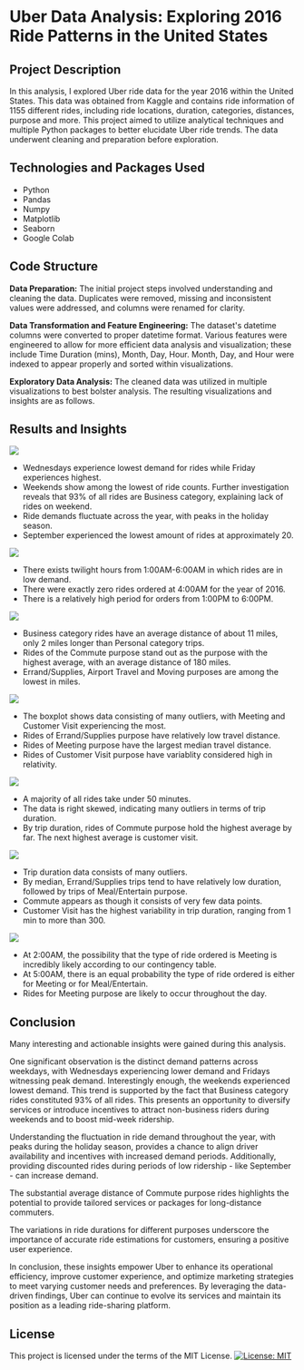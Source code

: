 # **Uber Data Analysis: Exploring 2016 Ride Patterns in the United States**

## **Project Description**
In this analysis, I explored Uber ride data for the year 2016 within the United States. This data was obtained from Kaggle and contains ride information of 1155 different rides, including ride locations, duration, categories, distances, purpose and more. This project aimed to utilize analytical techniques and multiple Python packages to better elucidate Uber ride trends. The data underwent cleaning and preparation before exploration.


## **Technologies and Packages Used**
+ Python
+ Pandas
+ Numpy
+ Matplotlib
+ Seaborn
+ Google Colab

## **Code Structure**
**Data Preparation:** 
The initial project steps involved understanding and cleaning the data. Duplicates were removed, missing and inconsistent values were addressed, and columns were renamed for clarity.

**Data Transformation and Feature Engineering:** 
The dataset's datetime columns were converted to proper datetime format. Various features were engineered to allow for more efficient data analysis and visualization; these include Time Duration (mins), Month, Day, Hour. Month, Day, and Hour were indexed to appear properly and sorted within visualizations.

**Exploratory Data Analysis:** 
The cleaned data was utilized in multiple visualizations to best bolster analysis. The resulting visualizations and insights are as follows.

## **Results and Insights**
![](images/Time-Analysis.png)

+ Wednesdays experience lowest demand for rides while Friday experiences highest.
+ Weekends show among the lowest of ride counts. Further investigation reveals that 93% of all rides are Business category, explaining lack of rides on weekend.
+ Ride demands fluctuate across the year, with peaks in the holiday season.
+ September experienced the lowest amount of rides at approximately 20.
  
![](images/Hour-Analysis.png)

+ There exists twilight hours from 1:00AM-6:00AM in which rides are in low demand.
+ There were exactly zero rides ordered at 4:00AM for the year of 2016.
+ There is a relatively high period for orders from 1:00PM to 6:00PM.


![](images/3.png)

+ Business category rides have an average distance of about 11 miles, only 2 miles longer than Personal category trips.
+ Rides of the Commute purpose stand out as the purpose with the highest average, with an average distance of 180 miles.
+ Errand/Supplies, Airport Travel and Moving purposes are among the lowest in miles.

  
![](images/Miles-Boxplot.png)

+ The boxplot shows data consisting of many outliers, with Meeting and Customer Visit experiencing the most.
+ Rides of Errand/Supplies purpose have relatively low travel distance.
+ Rides of Meeting purpose have the largest median travel distance.
+ Rides of Customer Visit purpose have variablity considered high in relativity.
  
![](images/Miles-Purpose-Analysis.png)

+ A majority of all rides take under 50 minutes.
+ The data is right skewed, indicating many outliers in terms of trip duration.
+ By trip duration, rides of Commute purpose hold the highest average by far. The next highest average is customer visit.

![](images/Duration-Boxplot.png)

+ Trip duration data consists of many outliers.
+ By median, Errand/Supplies trips tend to have relatively low duration, followed by trips of Meal/Entertain purpose.
+ Commute appears as though it consists of very few data points.
+ Customer Visit has the highest variability in trip duration, ranging from 1 min to more than 300.

![](images/Contingency.png)

+ At 2:00AM, the possibility that the type of ride ordered is Meeting is incredibly likely according to our contingency table.
+ At 5:00AM, there is an equal probability the type of ride ordered is either for Meeting or for Meal/Entertain.
+ Rides for Meeting purpose are likely to occur throughout the day.

  
## **Conclusion**
Many interesting and actionable insights were gained during this analysis. 


One significant observation is the distinct demand patterns across weekdays, with Wednesdays experiencing lower demand and Fridays witnessing peak demand. Interestingly enough, the weekends experienced lowest demand. This trend is supported by the fact that Business category rides constituted 93% of all rides. This presents an opportunity to diversify services or introduce incentives to attract non-business riders during weekends and to boost mid-week ridership.

Understanding the fluctuation in ride demand throughout the year, with peaks during the holiday season, provides a chance to align driver availability and incentives with increased demand periods. Additionally, providing discounted rides during periods of low ridership - like September - can increase demand.

The substantial average distance of Commute purpose rides highlights the potential to provide tailored services or packages for long-distance commuters.

The variations in ride durations for different purposes underscore the importance of accurate ride estimations for customers, ensuring a positive user experience.

In conclusion, these insights empower Uber to enhance its operational efficiency, improve customer experience, and optimize marketing strategies to meet varying customer needs and preferences. By leveraging the data-driven findings, Uber can continue to evolve its services and maintain its position as a leading ride-sharing platform.

## **License**
This project is licensed under the terms of the MIT License. 
[![License: MIT](https://img.shields.io/badge/License-MIT-yellow.svg)](https://opensource.org/licenses/MIT)
